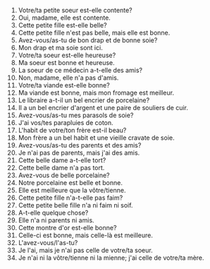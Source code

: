 1. Votre/ta petite soeur est-elle contente?
2. Oui, madame, elle est contente.
3. Cette petite fille est-elle belle?
4. Cette petite fille n'est pas belle, mais elle est bonne.
5. Avez-vous/as-tu de bon drap et de bonne soie?
6. Mon drap et ma soie sont ici.
7. Votre/ta soeur est-elle heureuse?
8. Ma soeur est bonne et heureuse.
9. La soeur de ce médecin a-t-elle des amis?
10. Non, madame, elle n'a pas d'amis.
11. Votre/ta viande est-elle bonne?
12. Ma viande est bonne, mais mon fromage est meilleur.
13. Le libraire a-t-il un bel encrier de porcelaine?
14. Il a un bel encrier d'argent et une paire de souliers de cuir.
15. Avez-vous/as-tu mes parasols de soie?
16. J'ai vos/tes parapluies de coton.
17. L'habit de votre/ton frère est-il beau?
18. Mon frère a un bel habit et une vieille cravate de soie.
19. Avez-vous/as-tu des parents et des amis?
20. Je n'ai pas de parents, mais j'ai des amis.
21. Cette belle dame a-t-elle tort?
22. Cette belle dame n'a pas tort.
23. Avez-vous de belle porcelaine?
24. Notre porcelaine est belle et bonne.
25. Elle est meilleure que la vôtre/tienne.
26. Cette petite fille n'a-t-elle pas faim?
27. Cette petite belle fille n'a ni faim ni soif.
28. A-t-elle quelque chose?
29. Elle n'a ni parents ni amis.
30. Cette montre d'or est-elle bonne?
31. Celle-ci est bonne, mais celle-là est meilleure.
32. L'avez-vous/l'as-tu?
33. Je l'ai, mais je n'ai pas celle de votre/ta soeur.
34. Je n'ai ni la vôtre/tienne ni la mienne; j'ai celle de votre/ta mère.

